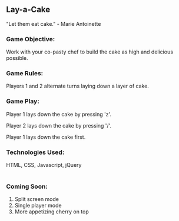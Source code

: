 ## Lay-a-Cake

"Let them eat cake." - Marie Antoinette

### Game Objective:
Work with your co-pasty chef to build the cake as high and delicious possible. 

### Game Rules:
Players 1 and 2 alternate turns laying down a layer of cake.

### Game Play:
Player 1 lays down the cake by pressing 'z'.

Player 2 lays down the cake by pressing '/'.

Player 1 lays down the cake first.

### Technologies Used:
HTML, CSS, Javascript, jQuery
<br>
<br>

### Coming Soon: 
1. Split screen mode
2. Single player mode
3. More appetizing cherry on top



